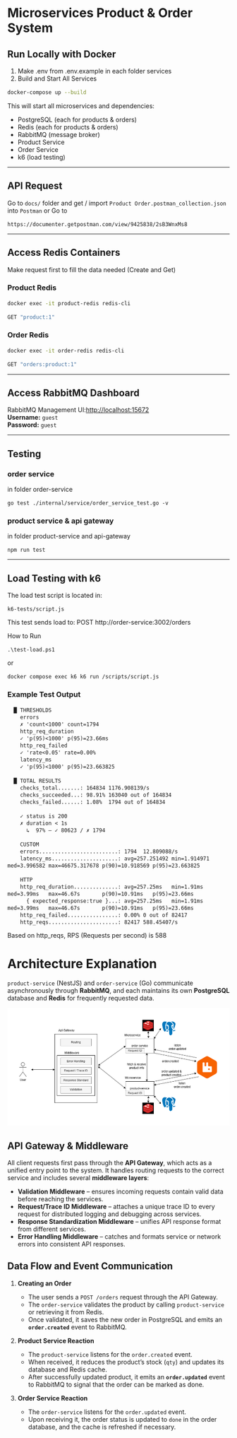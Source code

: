 # Microservices Product & Order System

## Run Locally with Docker

1. Make .env from .env.example in each folder services
2. Build and Start All Services
```bash
docker-compose up --build
```

This will start all microservices and dependencies:
- PostgreSQL (each for products & orders)
- Redis (each for products & orders)
- RabbitMQ (message broker)
- Product Service
- Order Service
- k6 (load testing)

---

## API Request
Go to `docs/` folder and get / import `Product Order.postman_collection.json` into `Postman`
or
Go to
```
https://documenter.getpostman.com/view/9425838/2sB3WnxMs8
```
---

## Access Redis Containers
Make request first to fill the data needed (Create and Get)
### Product Redis
```bash
docker exec -it product-redis redis-cli
```
```bash
GET "product:1"
```
### Order Redis
```bash
docker exec -it order-redis redis-cli
```
```bash
GET "orders:product:1"
```

---

## Access RabbitMQ Dashboard

RabbitMQ Management UI:[http://localhost:15672](http://localhost:15672)  
**Username:** `guest`  
**Password:** `guest`

---
## Testing
### order service 
in folder order-service
```
go test ./internal/service/order_service_test.go -v
```
### product service & api gateway
in folder product-service and api-gateway
```
npm run test
```

---

## Load Testing with k6

The load test script is located in:
```
k6-tests/script.js
```
This test sends load to: POST http://order-service:3002/orders

How to Run 
```
.\test-load.ps1
```
or 
```
docker compose exec k6 k6 run /scripts/script.js
```

### Example Test Output

```
  █ THRESHOLDS
    errors
    ✗ 'count<1000' count=1794
    http_req_duration
    ✓ 'p(95)<1000' p(95)=23.66ms
    http_req_failed
    ✓ 'rate<0.05' rate=0.00%
    latency_ms
    ✓ 'p(95)<1000' p(95)=23.663825

  █ TOTAL RESULTS
    checks_total.......: 164834 1176.908139/s
    checks_succeeded...: 98.91% 163040 out of 164834
    checks_failed......: 1.08%  1794 out of 164834

    ✓ status is 200
    ✗ duration < 1s
      ↳  97% — ✓ 80623 / ✗ 1794

    CUSTOM
    errors.........................: 1794  12.809088/s
    latency_ms.....................: avg=257.251492 min=1.914971 med=3.996582 max=46675.317678 p(90)=10.918569 p(95)=23.663825

    HTTP
    http_req_duration..............: avg=257.25ms   min=1.91ms   med=3.99ms   max=46.67s       p(90)=10.91ms   p(95)=23.66ms
      { expected_response:true }...: avg=257.25ms   min=1.91ms   med=3.99ms   max=46.67s       p(90)=10.91ms   p(95)=23.66ms
    http_req_failed................: 0.00% 0 out of 82417
    http_reqs......................: 82417 588.45407/s
```
Based on http_reqs, RPS (Requests per second) is 588

# Architecture Explanation

`product-service` (NestJS) and `order-service` (Go) communicate asynchronously through **RabbitMQ**, and each maintains its own **PostgreSQL** database and **Redis** for frequently requested data.

![Architecture Diagram](docs/architecture.png)

## API Gateway & Middleware  
All client requests first pass through the **API Gateway**, which acts as a unified entry point to the system. It handles routing requests to the correct service and includes several **middleware layers**:

- **Validation Middleware** – ensures incoming requests contain valid data before reaching the services.  
- **Request/Trace ID Middleware** – attaches a unique trace ID to every request for distributed logging and debugging across services.  
- **Response Standardization Middleware** – unifies API response format from different services.  
- **Error Handling Middleware** – catches and formats service or network errors into consistent API responses.  

## Data Flow and Event Communication  
1. **Creating an Order**  
   - The user sends a `POST /orders` request through the API Gateway.  
   - The `order-service` validates the product by calling `product-service` or retrieving it from Redis.  
   - Once validated, it saves the new order in PostgreSQL and emits an **`order.created`** event to RabbitMQ.  

2. **Product Service Reaction**  
   - The `product-service` listens for the `order.created` event.  
   - When received, it reduces the product’s stock (`qty`) and updates its database and Redis cache.  
   - After successfully updated product, it emits an **`order.updated`** event to RabbitMQ to signal that the order can be marked as done.  

3. **Order Service Reaction**  
   - The `order-service` listens for the `order.updated` event.  
   - Upon receiving it, the order status is updated to `done` in the order database, and the cache is refreshed if necessary.  
